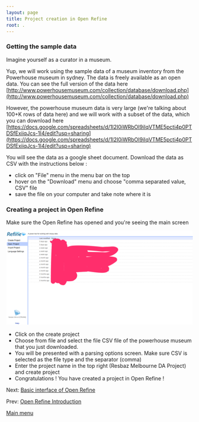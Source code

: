 ```yaml
---
layout: page
title: Project creation in Open Refine
root: .
---
```


### Getting the sample data

Imagine yourself as a curator in a museum.

Yup, we will work using the sample data of a museum inventory from the Powerhouse museum in sydney. The data is freely available as an open data. You can see the full version of the data here [http://www.powerhousemuseum.com/collection/database/download.php](http://www.powerhousemuseum.com/collection/database/download.php)

However, the powerhouse museum data is very large (we're talking about 100+K rows of data here) and we will work with a subset of the data, which you can download here [https://docs.google.com/spreadsheets/d/1I2I0iWRbOI9iIqVTME5pcti4p0PTDSfExiiqJcs-1I4/edit?usp=sharing](https://docs.google.com/spreadsheets/d/1I2I0iWRbOI9iIqVTME5pcti4p0PTDSfExiiqJcs-1I4/edit?usp=sharing)

You will see the data as a google sheet document. Download the data as CSV with the instructions below :

- click on "File" menu in the menu bar on the top
- hover on the "Download" menu and choose "comma separated value, CSV" file
- save the file on your computer and take note where it is

### Creating a project in Open Refine

Make sure the Open Refine has opened and you're seeing the main screen

![](img/open-refine-03-01.png)

- Click on the create project
- Choose from file and select the file CSV file of the powerhouse museum that you just downloaded.
- You will be presented with a parsing options screen. Make sure CSV is selected as the file type and the separator (comma)
- Enter the project name in the top right (Resbaz Melbourne DA Project) and create project
- Congratulations ! You have created a project in Open Refine !



Next: [Basic interface of Open Refine](open-refine-03-interface.html)

Prev: [Open Refine Introduction](open-refine-01-intro.html)


[Main menu](index.html)
